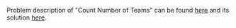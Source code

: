 Problem description of "Count Number of Teams" can be found [here](https://leetcode.com/problems/count-number-of-teams/) and its solution [here](https://github.com/aurimas13/Solutions-To-Problems/blob/main/LeetCode/Python%20Solutions/Count%20Number%20of%20Teams/count.py).
